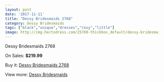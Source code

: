 ```yaml
---
layout: post
date: '2017-11-11'
title: "Dessy Bridesmaids 2768"
category: Dessy Bridesmaids
tags: ["black","unique","dresses","rosy","little"]
image: http://img.hectodress.com/25769-thickbox_default/dessy-bridesmaids-2768.jpg
---
```

Dessy Bridesmaids 2768

On Sales: **$219.99**
<a href="https://www.hectodress.com/dessy-bridesmaids/11987-dessy-bridesmaids-2768.html"><amp-img layout="responsive" width="600" height="600" src="//img.hectodress.com/25769-thickbox_default/dessy-bridesmaids-2768.jpg" alt="Dessy Bridesmaids 2768 0" /></a>
<a href="https://www.hectodress.com/dessy-bridesmaids/11987-dessy-bridesmaids-2768.html"><amp-img layout="responsive" width="600" height="600" src="//img.hectodress.com/25770-thickbox_default/dessy-bridesmaids-2768.jpg" alt="Dessy Bridesmaids 2768 1" /></a>

Buy it: [Dessy Bridesmaids 2768](https://www.hectodress.com/dessy-bridesmaids/11987-dessy-bridesmaids-2768.html "Dessy Bridesmaids 2768")

View more: [Dessy Bridesmaids](https://www.hectodress.com/187-dessy-bridesmaids "Dessy Bridesmaids")